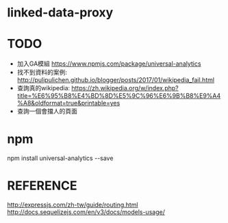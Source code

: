 # linked-data-proxy

# TODO
- 加入GA模組 https://www.npmjs.com/package/universal-analytics
- 找不到資料的案例: http://pulipulichen.github.io/blogger/posts/2017/01/wikipedia_fail.html
- 查詢真的wikipedia: https://zh.wikipedia.org/w/index.php?title=%E6%95%B8%E4%BD%8D%E5%9C%96%E6%9B%B8%E9%A4%A8&oldformat=true&printable=yes
- 查詢一個會擋人的頁面

# npm
npm install universal-analytics --save

# REFERENCE

http://expressjs.com/zh-tw/guide/routing.html
http://docs.sequelizejs.com/en/v3/docs/models-usage/